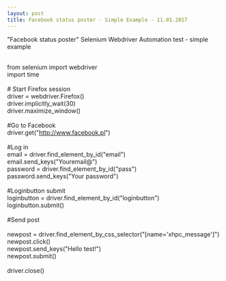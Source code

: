 ```yaml
---
layout: post
title: Facebook status poster - Simple Example - 11.01.2017
---
```


"Facebook status poster" Selenium Webdriver Automation test - simple example 

<br>from selenium import webdriver
<br>import time
<br>
<br># Start Firefox session
<br>driver = webdriver.Firefox()
<br>driver.implicitly_wait(30)
<br>driver.maximize_window()
<br>
<br>#Go to Facebook
<br>driver.get("http://www.facebook.pl")
<br>
<br>#Log in 
<br>email = driver.find_element_by_id("email")
<br>email.send_keys("Youremail@")
<br>password = driver.find_element_by_id("pass")
<br>password.send_keys("Your password")
<br>
<br>#Loginbutton submit
<br>loginbutton = driver.find_element_by_id("loginbutton")
<br>loginbutton.submit()
<br>
<br>#Send post
<br><br>newpost = driver.find_element_by_css_selector("[name='xhpc_message']")
<br>newpost.click()
<br>newpost.send_keys("Hello test!")
<br>newpost.submit()
<br>
<br>driver.close()


